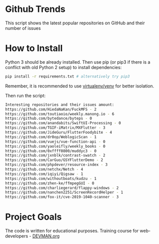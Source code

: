 # Github Trends

This script shows the latest popular repositories on GitHub and their number of issues

# How to Install

Python 3 should be already installed. Then use pip (or pip3 if there is a conflict with old Python 2 setup) to install dependencies:

```bash
pip install -r requirements.txt # alternatively try pip3
```

Remember, it is recommended to use [virtualenv/venv](https://devman.org/encyclopedia/pip/pip_virtualenv/) for better isolation.

Then run the script:

```bash
Interesting repositories and their issues amount:
https://github.com/HiedaNaKan/FuckMFS - 2
https://github.com/toutiaoio/weekly.manong.io - 6
https://github.com/bytedance/byteps - 0
https://github.com/anandabits/SwiftUI-Processing - 0
https://github.com/TGIF-iMatrix/MXFlutter - 3
https://github.com/JideGuru/FlutterFoodybite - 4
https://github.com/dr0op/WeblogicScan - 1
https://github.com/vuejs/vue-function-api - 0
https://github.com/yaoleifly/weekly_books - 0
https://github.com/0xffff0800/muddyc3 - 0
https://github.com/jxnblk/contrast-swatch - 2
https://github.com/CarGuo/GSYFlutterDemo - 2
https://github.com/phpdever/resource-index - 3
https://github.com/netchx/Netch - 4
https://github.com/iqiyi/Qigsaw - 1
https://github.com/withoutboats/kudzu - 1
https://github.com/zhen-ke/ffmpegGUI - 0
https://github.com/charliegerard/flappy-windows - 2
https://github.com/nanchen2251/ScreenRecordHelper - 1
https://github.com/fox-it/cve-2019-1040-scanner - 3
```

# Project Goals

The code is written for educational purposes. Training course for web-developers - [DEVMAN.org](https://devman.org)
